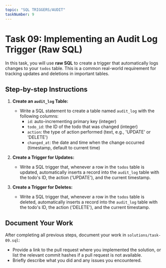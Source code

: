 ```yaml
---
topic: "SQL TRIGGERS/AUDIT"
taskNumber: 9
---
```


# Task 09: Implementing an Audit Log Trigger (Raw SQL)

In this task, you will use **raw SQL** to create a trigger that automatically logs changes to your `todos` table. This is a common real-world requirement for tracking updates and deletions in important tables.

## Step-by-step Instructions

1. **Create an `audit_log` Table:**

   - Write a SQL statement to create a table named `audit_log` with the following columns:
     - `id`: auto-incrementing primary key (integer)
     - `todo_id`: the ID of the todo that was changed (integer)
     - `action`: the type of action performed (text, e.g., 'UPDATE' or 'DELETE')
     - `changed_at`: the date and time when the change occurred (timestamp, default to current time)

2. **Create a Trigger for Updates:**

   - Write a SQL trigger that, whenever a row in the `todos` table is updated, automatically inserts a record into the `audit_log` table with the todo's ID, the action ('UPDATE'), and the current timestamp.

3. **Create a Trigger for Deletes:**
   - Write a SQL trigger that, whenever a row in the `todos` table is deleted, automatically inserts a record into the `audit_log` table with the todo's ID, the action ('DELETE'), and the current timestamp.

## Document Your Work

After completing all previous steps, document your work in `solutions/task-09.sql`:

- Provide a link to the pull request where you implemented the solution, or list the relevant commit hashes if a pull request is not available.
- Briefly describe what you did and any issues you encountered.
